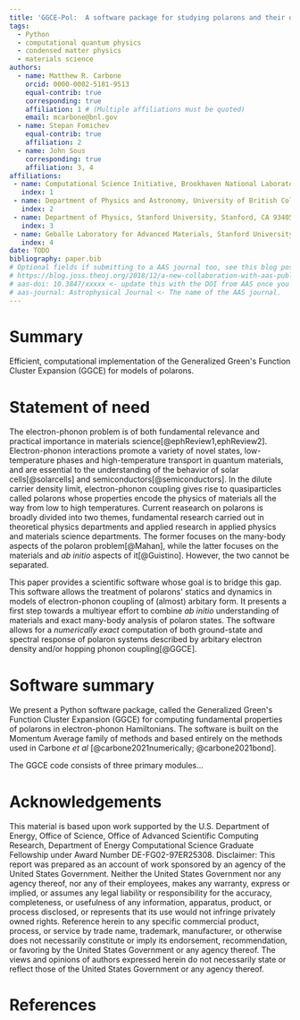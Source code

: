 ```yaml
---
title: 'GGCE-Pol:  A software package for studying polarons and their dynamics'
tags:
  - Python
  - computational quantum physics
  - condensed matter physics
  - materials science
authors:
  - name: Matthew R. Carbone
    orcid: 0000-0002-5181-9513
    equal-contrib: true
    corresponding: true
    affiliation: 1 # (Multiple affiliations must be quoted)
    email: mcarbone@bnl.gov
  - name: Stepan Fomichev
    equal-contrib: true
    affiliation: 2
  - name: John Sous
    corresponding: true
    affiliation: 3, 4
affiliations:
 - name: Computational Science Initiative, Brookhaven National Laboratory, Upton, New York 11973, USA
   index: 1
 - name: Department of Physics and Astronomy, University of British Columbia, Vancouver, British Columbia V6T 1Z1, Canada
   index: 2
 - name: Department of Physics, Stanford University, Stanford, CA 93405, USA
   index: 3
 - name: Geballe Laboratory for Advanced Materials, Stanford University, Stanford, California 94305, USA
   index: 4
date: TODO
bibliography: paper.bib
# Optional fields if submitting to a AAS journal too, see this blog post:
# https://blog.joss.theoj.org/2018/12/a-new-collaboration-with-aas-publishing
# aas-doi: 10.3847/xxxxx <- update this with the DOI from AAS once you know it.
# aas-journal: Astrophysical Journal <- The name of the AAS journal.
---
```


# Summary
Efficient, computational implementation of the Generalized Green's Function Cluster Expansion (GGCE) for models of polarons.

# Statement of need
The electron-phonon problem is of both fundamental relevance and practical importance in materials science[@ephReview1,ephReview2]. Electron-phonon interactions promote a variety of novel states, low-temperature phases and high-temperature transport in quantum materials, and are essential to the understanding of the behavior of solar cells[@solarcells] and semiconductors[@semiconductors]. In the dilute carrier density limit, electron-phonon coupling gives rise to quasiparticles called polarons whose properties encode the physics of materials all the way from low to high temperatures. Current reasearch on polarons is broadly divided into two themes, fundamental research carried out in theoretical physics departments and applied research in applied physics and materials science departments. The former focuses on the many-body aspects of the polaron problem[@Mahan], while the latter focuses on the materials and _ab initio_ aspects of it[@Guistino]. However, the two cannot be separated.

This paper provides a scientific software whose goal is to bridge this gap. This software allows the treatment of polarons' statics and dynamics in models of electron-phonon coupling of (almost) arbitary form. It presents a first step towards a multiyear effort to combine _ab initio_ understanding of materials and exact many-body analysis of polaron states. The software allows for a _numerically exact_ computation of both ground-state and spectral response of polaron systems described by arbitary electron density and/or hopping phonon coupling[@GGCE].


# Software summary

We present a Python software package, called the Generalized Green's Function Cluster Expansion (GGCE) for computing fundamental properties of polarons in electron-phonon Hamiltonians. The software is built on the Momentum Average family of methods and based entirely on the methods used in Carbone _et al_ [@carbone2021numerically; @carbone2021bond].

The GGCE code consists of three primary modules...

# Acknowledgements

This material is based upon work supported by the U.S. Department of Energy, Office of Science, Office of Advanced Scientific Computing Research, Department of Energy Computational Science Graduate Fellowship under Award Number DE-FG02-97ER25308. Disclaimer: This report was prepared as an account of work sponsored by an agency of the United States Government. Neither the United States Government nor any agency thereof, nor any of their employees, makes any warranty, express or implied, or assumes any legal liability or responsibility for the accuracy, completeness, or usefulness of any information, apparatus, product, or process disclosed, or represents that its use would not infringe privately owned rights. Reference herein to any specific commercial product, process, or service by trade name, trademark, manufacturer, or otherwise does not necessarily constitute or imply its endorsement, recommendation, or favoring by the United States Government or any agency thereof. The views and opinions of authors expressed herein do not necessarily state or reflect those of the United States Government or any agency thereof.

# References
